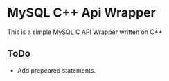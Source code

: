 MySQL C++ Api Wrapper
=====================

This is a simple MySQL C API Wrapper written on C++

## ToDo

* Add prepeared statements.